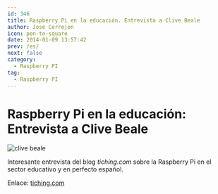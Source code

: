 ```yaml
---
id: 346
title: Raspberry Pi en la educación. Entrevista a Clive Beale
author: Jose Cerrejon
icon: pen-to-square
date: 2014-01-09 13:57:42
prev: /es/
next: false
category:
  - Raspberry PI
tag:
  - Raspberry PI
---
```


# Raspberry Pi en la educación: Entrevista a Clive Beale

![clive beale](/images/2014/01/clivebeale.jpg)

Interesante entrevista del blog *tiching.com* sobre la Raspberry Pi en el sector educativo y en perfecto español. 

Enlace: [tiching.com](http://blog.tiching.com/clive-beale-nos-limitamos-ser-consumidores-y-debemos-ser-creadores/)